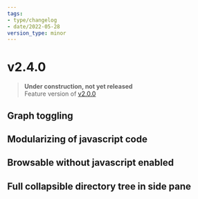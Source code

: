 ```yaml
---
tags:
- type/changelog
- date/2022-05-28
version_type: minor
---
```

   
# v2.4.0   
> **Under construction, not yet released**   
> Feature version of [v2.0.0](../Changelog/v2.0.0.md)   
   
## Graph toggling   
   
## Modularizing of javascript code   
   
## Browsable without javascript enabled   
   
## Full collapsible directory tree in side pane